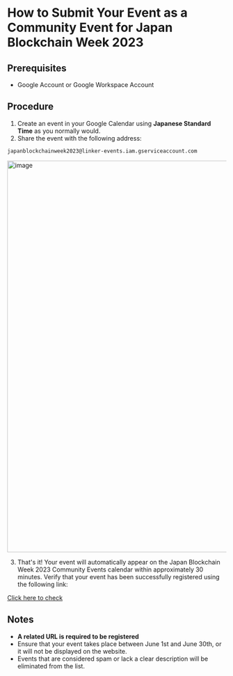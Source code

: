 # How to Submit Your Event as a Community Event for Japan Blockchain Week 2023

## Prerequisites

- Google Account or Google Workspace Account

## Procedure

1. Create an event in your Google Calendar using **Japanese Standard Time** as you normally would.
2. Share the event with the following address:

```email
japanblockchainweek2023@linker-events.iam.gserviceaccount.com
```

<img width="900" alt="image" src="https://user-images.githubusercontent.com/17715848/232999277-95823b00-59cb-408b-b9af-4903fe8451de.png">

3. That's it! Your event will automatically appear on the Japan Blockchain Week 2023 Community Events calendar within approximately 30 minutes. Verify that your event has been successfully registered using the following link:

[Click here to check](https://calendar.google.com/calendar/embed?src=k51ehg5t1irmrjeh27pmbg9m8s%40group.calendar.google.com&showDate=0&dates=20230601/20230630&wkst=1&bgcolor=%23ffffff&ctz=Asia/Tokyo&showTitle=0&showNav=0&showTabs=0&mode=AGENDA&showPrint=0&showCalendars=0)

## Notes

- **A related URL is required to be registered**
- Ensure that your event takes place between June 1st and June 30th, or it will not be displayed on the website.
- Events that are considered spam or lack a clear description will be eliminated from the list.

